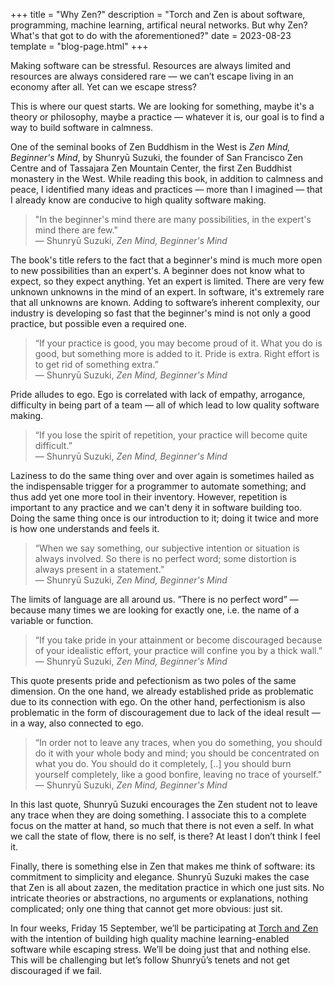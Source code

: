+++
title = "Why Zen?"
description = "Torch and Zen is about software, programming, machine learning, artifical neural networks. But why Zen? What's that got to do with the aforementioned?"
date = 2023-08-23
template = "blog-page.html"
+++

Making software can be stressful. Resources are always limited and resources
are always considered rare — we can’t escape living in an economy after all.
Yet can we escape stress?

This is where our quest starts. We are looking for something, maybe it's a
theory or philosophy, maybe a practice — whatever it is, our goal is to find a
way to build software in calmness.

One of the seminal books of Zen Buddhism in the West is _Zen Mind,
Beginner's Mind_, by Shunryū Suzuki, the founder of San Francisco Zen Centre
and of Tassajara Zen Mountain Center, the first Zen Buddhist monastery in the
West. While reading this book, in addition to calmness and peace, I identified
many ideas and practices — more than I imagined — that I already know are
conducive to high quality software making.

> "In the beginner's mind there are many possibilities, in the expert's mind
there are few."  
> — Shunryū Suzuki, _Zen Mind, Beginner's Mind_

The book's title refers to the fact that a beginner's mind is much more open to
new possibilities than an expert's. A beginner does not know what to expect, so
they expect anything. Yet an expert is limited. There are very few unknown
unknowns in the mind of an expert. In software, it's extremely rare that all
unknowns are known. Adding to software’s inherent complexity, our industry is
developing so fast that the beginner's mind is not only a good practice, but
possible even a required one.

> “If your practice is good, you may become proud of it. What you do is good,
but something more is added to it. Pride is extra. Right effort is to get rid of
something extra.”  
> — Shunryū Suzuki, _Zen Mind, Beginner's Mind_

Pride alludes to ego. Ego is correlated with lack of empathy, arrogance,
difficulty in being part of a team — all of which lead to low quality software
making.

> “If you lose the spirit of repetition, your practice will become quite
difficult.”  
> — Shunryū Suzuki, _Zen Mind, Beginner's Mind_

Laziness to do the same thing over and over again is sometimes hailed as the
indispensable trigger for a programmer to automate something; and thus add yet
one more tool in their inventory. However, repetition is important to any
practice and we can't deny it in software building too. Doing the same thing
once is our introduction to it; doing it twice and more is how one understands
and feels it.

> “When we say something, our subjective intention or situation is always
involved. So there is no perfect word; some distortion is always present in a
statement.”  
> — Shunryū Suzuki, _Zen Mind, Beginner's Mind_

The limits of language are all around us. ”There is no perfect word” — because
many times we are looking for exactly one, i.e. the name of a variable or
function.

> “If you take pride in your attainment or become discouraged because of your
idealistic effort, your practice will confine you by a thick wall.”  
> — Shunryū Suzuki, _Zen Mind, Beginner's Mind_

This quote presents pride and pefectionism as two poles of the same dimension.
On the one hand, we already established pride as problematic due to its
connection with ego. On the other hand, perfectionism is also problematic in
the form of discouragement due to lack of the ideal result — in a way, also
connected to ego.

> “In order not to leave any traces, when you do something, you should do it
with your whole body and mind; you should be concentrated on what you do. You
should do it completely, [..] you should burn yourself completely, like a good
bonfire, leaving no trace of yourself.”  
> — Shunryū Suzuki, _Zen Mind, Beginner's Mind_

In this last quote, Shunryū Suzuki encourages the Zen student not to leave any
trace when they are doing something. I associate this to a complete focus on
the matter at hand, so much that there is not even a self. In what we call the
state of flow, there is no self, is there? At least I don’t think I feel it.

Finally, there is something else in Zen that makes me think of software: its
commitment to simplicity and elegance. Shunryū Suzuki makes the case that Zen
is all about zazen, the meditation practice in which one just sits. No intricate
theories or abstractions, no arguments or explanations, nothing complicated;
only one thing that cannot get more obvious: just sit.

In four weeks, Friday 15 September, we’ll be participating at
<a href="https://torchandzen.com/" class="underline">Torch and Zen</a>
with the intention of building high quality machine learning-enabled software
while escaping stress. We’ll be doing just that and nothing else. This will be
challenging but let’s follow Shunryū’s tenets and not get discouraged if we
fail.
